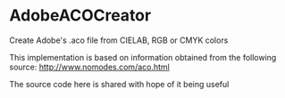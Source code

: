# AdobeACOCreator
Create Adobe's .aco file from CIELAB, RGB or CMYK colors

This implementation is based on information obtained from the following source: http://www.nomodes.com/aco.html

The source code here is shared with hope of it being useful
